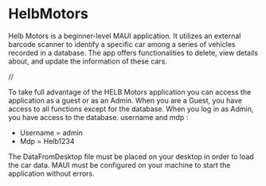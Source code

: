 # HelbMotors
 Helb Motors is a beginner-level MAUI application. It utilizes an external barcode scanner to identify a specific car among a series of vehicles recorded in a database. The app offers functionalities to delete, view details about, and update the information of these cars.

//

To take full advantage of the HELB Motors application you can access the application as a guest or as an Admin. 
When you are a Guest, you have access to all functions except for the database. 
When you log in as Admin, you have access to the database.
username and mdp :

- Username = admin
- Mdp = Helb1234

The DataFromDesktop file must be placed on your desktop in order to load the car data. 
MAUI must be configured on your machine to start the application without errors.
